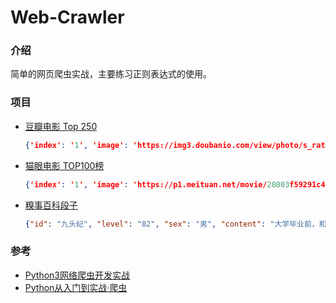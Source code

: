 # Web-Crawler
### 介绍

简单的网页爬虫实战，主要练习正则表达式的使用。

### 项目

- [豆瓣电影 Top 250](https://movie.douban.com/top250)

  ```json
  {'index': '1', 'image': 'https://img3.doubanio.com/view/photo/s_ratio_poster/public/p480747492.jpg', 'title': '肖申克的救赎', 'actor': '导演: 弗兰克·德拉邦特 Frank Darabont   主演: 蒂姆·罗宾斯 Tim Robbins /...', 'type': '1994 / 美国 / 犯罪 剧情', 'score': '9.6', 'comment': '1367659人评价', 'quote': '希望让人自由。'}
  ```

- [猫眼电影 TOP100榜](https://maoyan.com/board/4?offset=0)

  ```json
  {'index': '1', 'image': 'https://p1.meituan.net/movie/20803f59291c47e1e116c11963ce019e68711.jpg@160w_220h_1e_1c', 'title': '霸王别姬', 'actor': '张国荣,张丰毅,巩俐', 'time': '1993-01-01', 'score': '9.5'}
  ```

- [糗事百科段子](https://www.qiushibaike.com/text/)

  ```json
  {"id": "九头纪", "level": "82", "sex": "男", "content": "大学毕业前，和几个寝室哥们去一家还算比较好的餐厅吃饭。<br/>想到马上要分离了，到吃完时，气氛又点沉沉的。突然冒出只苍蝇在汤盆子上空飞啊飞，8只眼睛就盯着它，估计苍蝇吓坏了，直接掉汤里面溺汤身亡了。洗具来了，我们把服务员叫过来，让她去把领班的叫过来，然后让领班看苍蝇，告诉他“我们把汤喝完了，结果里面有只苍蝇，你们这叫苍蝇汤不叫海带排骨汤啊？你看怎么办吧？”他说给我们换盆。我们不答应，让他去把经理找来。最后汤免费，其他费用打八折。", "comment": "406", "like": "406"}
  ```

### 参考

- [Python3网络爬虫开发实战](https://germey.gitbooks.io/python3webspider/content/)
- [Python从入门到实战·爬虫](https://ke.qq.com/course/395289)